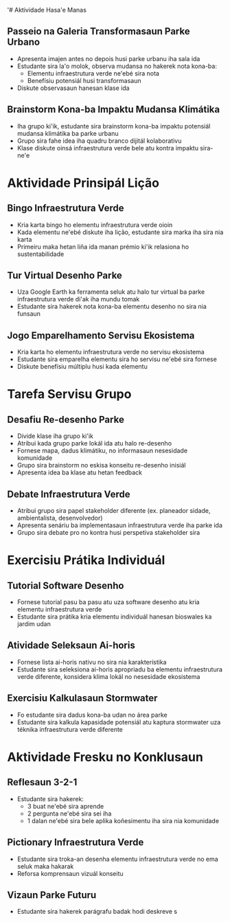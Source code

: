 '# Aktividade Hasa'e Manas

## Passeio na Galeria Transformasaun Parke Urbano
- Apresenta imajen antes no depois husi parke urbanu iha sala ida
- Estudante sira la'o molok, observa mudansa no hakerek nota kona-ba:
  * Elementu infraestrutura verde ne'ebé sira nota
  * Benefísiu potensiál husi transformasaun
- Diskute observasaun hanesan klase ida

## Brainstorm Kona-ba Impaktu Mudansa Klimátika
- Iha grupo ki'ik, estudante sira brainstorm kona-ba impaktu potensiál mudansa klimátika ba parke urbanu
- Grupo sira fahe idea iha quadru branco dijitál kolaborativu
- Klase diskute oinsá infraestrutura verde bele atu kontra impaktu sira-ne'e

# Aktividade Prinsipál Lição 

## Bingo Infraestrutura Verde
- Kria karta bingo ho elementu infraestrutura verde oioin
- Kada elementu ne'ebé diskute iha lição, estudante sira marka iha sira nia karta
- Primeiru maka hetan liña ida manan prémio ki'ik relasiona ho sustentabilidade

## Tur Virtual Desenho Parke
- Uza Google Earth ka ferramenta seluk atu halo tur virtual ba parke infraestrutura verde di'ak iha mundu tomak
- Estudante sira hakerek nota kona-ba elementu desenho no sira nia funsaun

## Jogo Emparelhamento Servisu Ekosistema
- Kria karta ho elementu infraestrutura verde no servisu ekosistema
- Estudante sira emparelha elementu sira ho servisu ne'ebé sira fornese
- Diskute benefísiu múltiplu husi kada elementu

# Tarefa Servisu Grupo

## Desafiu Re-desenho Parke
- Divide klase iha grupo ki'ik
- Atribui kada grupo parke lokál ida atu halo re-desenho
- Fornese mapa, dadus klimátiku, no informasaun nesesidade komunidade
- Grupo sira brainstorm no eskisa konseitu re-desenho inisiál
- Apresenta idea ba klase atu hetan feedback

## Debate Infraestrutura Verde
- Atribui grupo sira papel stakeholder diferente (ex. planeador sidade, ambientalista, desenvolvedor)
- Apresenta senáriu ba implementasaun infraestrutura verde iha parke ida
- Grupo sira debate pro no kontra husi perspetiva stakeholder sira

# Exercisiu Prátika Individuál 

## Tutorial Software Desenho
- Fornese tutorial pasu ba pasu atu uza software desenho atu kria elementu infraestrutura verde
- Estudante sira prátika kria elementu individuál hanesan bioswales ka jardim udan

## Atividade Seleksaun Ai-horis
- Fornese lista ai-horis nativu no sira nia karakterístika
- Estudante sira seleksiona ai-horis apropriadu ba elementu infraestrutura verde diferente, konsidera klima lokál no nesesidade ekosistema

## Exercisiu Kalkulasaun Stormwater
- Fo estudante sira dadus kona-ba udan no área parke
- Estudante sira kalkula kapasidade potensiál atu kaptura stormwater uza téknika infraestrutura verde diferente

# Aktividade Fresku no Konklusaun

## Reflesaun 3-2-1
- Estudante sira hakerek:
  * 3 buat ne'ebé sira aprende
  * 2 pergunta ne'ebé sira sei iha
  * 1 dalan ne'ebé sira bele aplika koñesimentu iha sira nia komunidade

## Pictionary Infraestrutura Verde
- Estudante sira troka-an desenha elementu infraestrutura verde no ema seluk maka hakarak
- Reforsa komprensaun vizuál konseitu

## Vizaun Parke Futuru
- Estudante sira hakerek parágrafu badak hodi deskreve s
